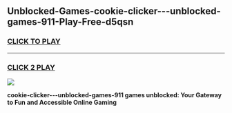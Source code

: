 
## Unblocked-Games-cookie-clicker---unblocked-games-911-Play-Free-d5qsn
<h3>
<a href="https://premium76.site?title=cookie-clicker---unblocked-games-911&ref=17A">CLICK TO PLAY</a></h3>
<hr>

<h3>
<a href="https://premium76.site?title=cookie-clicker---unblocked-games-911&ref=17A">CLICK 2 PLAY</a>
  
</h3>

<a href="https://premium76.site?title=cookie-clicker---unblocked-games-911&ref=17A"><img src="https://clearcache.store/games.png"></a>


**cookie-clicker---unblocked-games-911 games unblocked: Your Gateway to Fun and Accessible Online Gaming**
